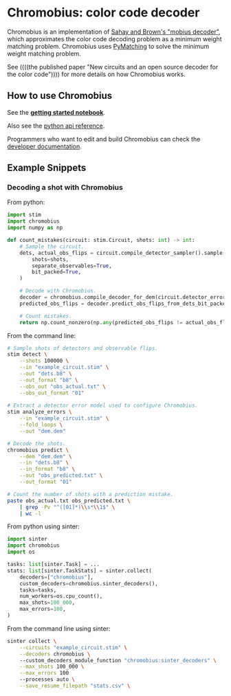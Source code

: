 # Chromobius: color code decoder

Chromobius is an implementation of [Sahay and Brown's "mobius decoder"](https://arxiv.org/abs/2108.11395), which approximates the color code decoding problem as a minimum weight matching problem.
Chromobius uses [PyMatching](https://github.com/oscarhiggott/PyMatching/) to solve the minimum weight matching problem.

See ((((the published paper "New circuits and an open source decoder for the color code")))) for more details on how Chromobius works.

## How to use Chromobius

See the [**getting started notebook**](doc/getting_started.ipynb).

Also see the [python api reference](doc/chromobius_api_reference.md).

Programmers who want to edit and build Chromobius can check the [developer documentation](doc/developers.md).

## Example Snippets

### Decoding a shot with Chromobius

From python:

```python
import stim
import chromobius
import numpy as np

def count_mistakes(circuit: stim.Circuit, shots: int) -> int:
    # Sample the circuit.    
    dets, actual_obs_flips = circuit.compile_detector_sampler().sample(
        shots=shots,
        separate_observables=True,
        bit_packed=True,
    )

    # Decode with Chromobius.
    decoder = chromobius.compile_decoder_for_dem(circuit.detector_error_model())
    predicted_obs_flips = decoder.predict_obs_flips_from_dets_bit_packed(dets)

    # Count mistakes.
    return np.count_nonzero(np.any(predicted_obs_flips != actual_obs_flips, axis=1))
```

From the command line:

```bash
# Sample shots of detectors and observable flips.
stim detect \
    --shots 100000 \
    --in "example_circuit.stim" \
    --out "dets.b8" \
    --out_format "b8" \
    --obs_out "obs_actual.txt" \
    --obs_out_format "01"
    
# Extract a detector error model used to configure Chromobius.
stim analyze_errors \
    --in "example_circuit.stim" \
    --fold_loops \
    --out "dem.dem"

# Decode the shots.
chromobius predict \
    --dem "dem.dem" \
    --in "dets.b8" \
    --in_format "b8" \
    --out "obs_predicted.txt" \
    --out_format "01"

# Count the number of shots with a prediction mistake.
paste obs_actual.txt obs_predicted.txt \
    | grep -Pv "^([01]*)\\s*\\1$" \
    | wc -l
```

From python using sinter:

```python
import sinter
import chromobius
import os

tasks: list[sinter.Task] = ...
stats: list[sinter.TaskStats] = sinter.collect(
    decoders=["chromobius"], 
    custom_decoders=chromobius.sinter_decoders(),
    tasks=tasks,
    num_workers=os.cpu_count(),
    max_shots=100_000,
    max_errors=100,
)
```

From the command line using sinter:

```bash
sinter collect \
    --circuits "example_circuit.stim" \
    --decoders chromobius \ 
    --custom_decoders_module_function "chromobius:sinter_decoders" \
    --max_shots 100_000 \
    --max_errors 100
    --processes auto \
    --save_resume_filepath "stats.csv" \
```

